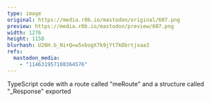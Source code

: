```yaml
---
type: image
original: https://media.r0b.io/mastodon/original/607.png
preview: https://media.r0b.io/mastodon/preview/607.png
width: 1276
height: 1158
blurhash: U26H.b_Ni+Q=w5xbogX7k9jYt7kDbrtjxaa3
refs:
  mastodon_media:
    - "114631957108364576"
---
```


TypeScript code with a route called "meRoute" and a structure called "_Response" exported
